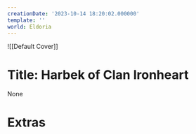 ```yaml
---
creationDate: '2023-10-14 18:20:02.000000'
template: ''
world: Eldoria
---
```

![[Default Cover]]

# Title: Harbek of Clan Ironheart

None

# Extras

